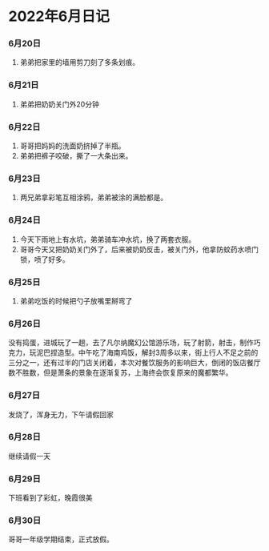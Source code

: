 # 2022年6月日记
### 6月20日
1. 弟弟把家里的墙用剪刀刻了多条划痕。

### 6月21日
1. 弟弟把奶奶关门外20分钟

### 6月22日
1. 哥哥把妈妈的洗面奶挤掉了半瓶。
2. 弟弟把裤子咬破，撕了一大条出来。

### 6月23日
1. 两兄弟拿彩笔互相涂鸦，弟弟被涂的满脸都是。
 
### 6月24日
1. 今天下雨地上有水坑，弟弟骑车冲水坑，换了两套衣服。
2. 哥哥今天又把奶奶关门外了，后来被奶奶反击，被关门外，他拿防蚊药水喷门锁，喷了好多。

### 6月25日
1. 弟弟吃饭的时候把勺子放嘴里掰弯了

### 6月26日
没有捣蛋，进城玩了一趟，去了凡尔纳魔幻公馆游乐场，玩了射箭，射击，制作巧克力，玩泥巴捏造型。中午吃了海南鸡饭，解封3周多以来，街上行人不足之前的三分之一，还有过半的门店关闭着，本次对餐饮服务的影响巨大，倒闭的饭店餐厅数不胜数，但是萧条的景象在逐渐复苏，上海终会恢复原来的魔都繁华。

### 6月27日
发烧了，浑身无力，下午请假回家

### 6月28日
继续请假一天

### 6月29日
下班看到了彩虹，晚霞很美

### 6月30日
哥哥一年级学期结束，正式放假。